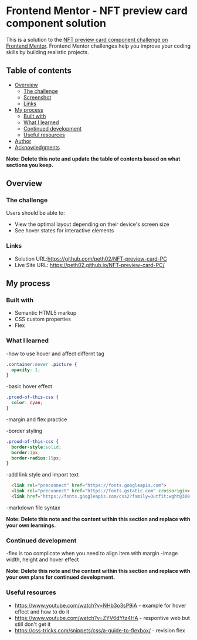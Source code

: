 # Frontend Mentor - NFT preview card component solution

This is a solution to the [NFT preview card component challenge on Frontend Mentor](https://www.frontendmentor.io/challenges/nft-preview-card-component-SbdUL_w0U). Frontend Mentor challenges help you improve your coding skills by building realistic projects. 

## Table of contents

- [Overview](#overview)
  - [The challenge](#the-challenge)
  - [Screenshot](#screenshot)
  - [Links](#links)
- [My process](#my-process)
  - [Built with](#built-with)
  - [What I learned](#what-i-learned)
  - [Continued development](#continued-development)
  - [Useful resources](#useful-resources)
- [Author](#author)
- [Acknowledgments](#acknowledgments)

**Note: Delete this note and update the table of contents based on what sections you keep.**

## Overview

### The challenge

Users should be able to:

- View the optimal layout depending on their device's screen size
- See hover states for interactive elements

### Links

- Solution URL:https://github.com/peth02/NFT-preview-card-PC
- Live Site URL: https://peth02.github.io/NFT-preview-card-PC/

## My process

### Built with

- Semantic HTML5 markup
- CSS custom properties
- Flex

### What I learned

-how to use hover and affect differnt tag

```css
.container:hover .picture {
  opacity: 1;
}
```
-basic hover effect

```css
.proud-of-this-css {
  color: cyan;
}
```
-margin and flex practice

-border styling

```css
.proud-of-this-css {
  border-style:solid;
  border:1px;
  border-radius:15px;
}
```

-add link style and import text

```html
  <link rel="preconnect" href="https://fonts.googleapis.com">
  <link rel="preconnect" href="https://fonts.gstatic.com" crossorigin>
  <link href="https://fonts.googleapis.com/css2?family=Outfit:wght@300;400;600;900&display=swap" rel="stylesheet">
```

-markdown file syntax

**Note: Delete this note and the content within this section and replace with your own learnings.**

### Continued development

-flex is too complicate when you need to align item with margin
-image width, height and hover effect 

**Note: Delete this note and the content within this section and replace with your own plans for continued development.**

### Useful resources

- https://www.youtube.com/watch?v=NHb3o3sP9iA - example for hover effect and how to do it
- https://www.youtube.com/watch?v=ZYV6dYtz4HA - respontive web but still don't get it
- https://css-tricks.com/snippets/css/a-guide-to-flexbox/ - revision flex 